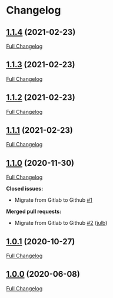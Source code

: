 # Changelog

## [1.1.4](https://github.com/julb/kubernetes-configmap-sync/tree/1.1.4) (2021-02-23)

[Full Changelog](https://github.com/julb/kubernetes-configmap-sync/compare/1.1.3...1.1.4)

## [1.1.3](https://github.com/julb/kubernetes-configmap-sync/tree/1.1.3) (2021-02-23)

[Full Changelog](https://github.com/julb/kubernetes-configmap-sync/compare/1.1.2...1.1.3)

## [1.1.2](https://github.com/julb/kubernetes-configmap-sync/tree/1.1.2) (2021-02-23)

[Full Changelog](https://github.com/julb/kubernetes-configmap-sync/compare/1.1.1...1.1.2)

## [1.1.1](https://github.com/julb/kubernetes-configmap-sync/tree/1.1.1) (2021-02-23)

[Full Changelog](https://github.com/julb/kubernetes-configmap-sync/compare/1.1.0...1.1.1)

## [1.1.0](https://github.com/julb/kubernetes-configmap-sync/tree/1.1.0) (2020-11-30)

[Full Changelog](https://github.com/julb/kubernetes-configmap-sync/compare/1.0.1...1.1.0)

**Closed issues:**

- Migrate from Gitlab to Github [\#1](https://github.com/julb/kubernetes-configmap-sync/issues/1)

**Merged pull requests:**

- Migrate from Gitlab to Github [\#2](https://github.com/julb/kubernetes-configmap-sync/pull/2) ([julb](https://github.com/julb))

## [1.0.1](https://github.com/julb/kubernetes-configmap-sync/tree/1.0.1) (2020-10-27)

[Full Changelog](https://github.com/julb/kubernetes-configmap-sync/compare/1.0.0...1.0.1)

## [1.0.0](https://github.com/julb/kubernetes-configmap-sync/tree/1.0.0) (2020-06-08)

[Full Changelog](https://github.com/julb/kubernetes-configmap-sync/compare/6d2a452792baaef4146780c7c85cdb8a8c748dff...1.0.0)



